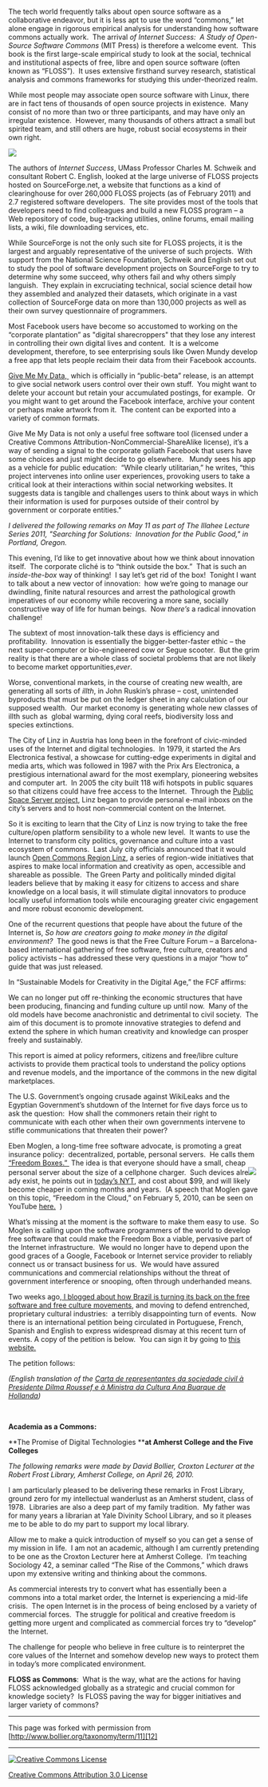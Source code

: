 

The tech world frequently talks about open source software as a collaborative 
endeavor, but it is less apt to use the word “commons,” let alone engage in 
rigorous empirical analysis for understanding how software commons actually 
work.  The arrival _of Internet Success:  A Study of Open-Source Software Commons_ 
(MIT Press) is therefore a welcome event.  This book is the first large-scale 
empirical study to look at the social, technical and institutional aspects 
of free, libre and open source software (often known as “FLOSS”).  It uses 
extensive firsthand survey research, statistical analysis and commons frameworks 
for studying this under-theorized realm.

While most people may associate open source software with Linux, there are 
in fact tens of thousands of open source projects in existence.  Many consist 
of no more than two or three participants, and may have only an irregular existence.  
However, many thousands of others attract a small but spirited team, and still 
others are huge, robust social ecosystems in their own right.

![][1]

The authors of _Internet Success_, UMass Professor Charles M. Schweik and consultant 
Robert C. English, looked at the large universe of FLOSS projects hosted on 
SourceForge.net, a website that functions as a kind of clearinghouse for over 
260,000 FLOSS projects (as of February 2011) and 2.7 registered software developers.  
The site provides most of the tools that developers need to find colleagues 
and build a new FLOSS program – a Web repository of code, bug-tracking utilities, 
online forums, email mailing lists, a wiki, file downloading services, etc.  

While SourceForge is not the only such site for FLOSS projects, it is the largest 
and arguably representative of the universe of such projects.  With support 
from the National Science Foundation, Schweik and English set out to study 
the pool of software development projects on SourceForge to try to determine 
why some succeed, why others fail and why others simply languish.  They explain 
in excruciating technical, social science detail how they assembled and analyzed 
their datasets, which originate in a vast collection of SourceForge data on 
more than 130,000 projects as well as their own survey questionnaire of programmers. 
 

Most Facebook users have become so accustomed to working on the “corporate 
plantation” as "digital sharecroppers" that they lose any interest in controlling 
their own digital lives and content.  It is a welcome development, therefore, 
to see enterprising souls like Owen Mundy develop a free app that lets people 
reclaim their data from their Facebook accounts.

[Give Me My Data, ][2] which is officially in “public-beta” release, is an 
attempt to give social network users control over their own stuff.  You might 
want to delete your account but retain your accumulated postings, for example.  
Or you might want to get around the Facebook interface, archive your content 
or perhaps make artwork from it.  The content can be exported into a variety 
of common formats.

Give Me My Data is not only a useful free software tool (licensed under a Creative 
Commons Attribution-NonCommercial-ShareAlike license), it’s a way of sending 
a signal to the corporate goliath Facebook that users have some choices and 
just might decide to go elsewhere.   Mundy sees his app as a vehicle for public 
education:  “While clearly utilitarian,” he writes, “this project intervenes 
into online user experiences, provoking users to take a critical look at their 
interactions within social networking websites. It suggests data is tangible 
and challenges users to think about ways in which their information is used 
for purposes outside of their control by government or corporate entities." 

_I delivered the following remarks on May 11 as part of The Illahee Lecture 
Series 2011, "Searching for Solutions:  Innovation for the Public Good," in 
Portland, Oregon._

This evening, I’d like to get innovative about how we think about innovation 
itself.  The corporate cliché is to “think outside the box.”  That is such 
an _inside-the-box_ way of thinking!  I say let’s get rid of the box!  Tonight 
I want to talk about a new vector of innovation:  how we’re going to manage 
our dwindling, finite natural resources and arrest the pathological growth 
imperatives of our economy while recovering a more sane, socially constructive 
way of life for human beings.  Now _there’s_ a radical innovation challenge! 

The subtext of most innovation-talk these days is efficiency and profitability.  
Innovation is essentially the bigger-better-faster ethic – the next super-computer 
or bio-engineered cow or Segue scooter.  But the grim reality is that there 
are a whole class of societal problems that are not likely to become market 
opportunities,_ever_. 

Worse, conventional markets, in the course of creating new wealth, are generating 
all sorts of _illth_, in John Ruskin’s phrase – cost, unintended byproducts 
that must be put on the ledger sheet in any calculation of our supposed wealth.  
Our market economy is generating whole new classes of illth such as  global 
warming, dying coral reefs, biodiversity loss and species extinctions. 

The City of Linz in Austria has long been in the forefront of civic-minded 
uses of the Internet and digital technologies.  In 1979, it started the Ars 
Electronica festival, a showcase for cutting-edge experiments in digital and 
media arts, which was followed in 1987 with the Prix Ars Electronica, a prestigious 
international award for the most exemplary, pioneering websites and computer 
art.  In 2005 the city built 118 wifi hotspots in public squares so that citizens 
could have free access to the Internet.  Through the [Public Space Server project][3], 
Linz began to provide personal e-mail inboxs on the city’s servers and to host 
non-commercial content on the Internet.

So it is exciting to learn that the City of Linz is now trying to take the 
free culture/open platform sensibility to a whole new level.  It wants to use 
the Internet to transform city politics, governance and culture into a vast 
ecosystem of commons.  Last July city officials announced that it would launch 
[Open Commons Region Linz][4], a series of region-wide initiatives that aspires 
to make local information and creativity as open, accessible and shareable 
as possible.  The Green Party and politically minded digital leaders believe 
that by making it easy for citizens to access and share knowledge on a local 
basis, it will stimulate digital innovators to produce locally useful information 
tools while encouraging greater civic engagement and more robust economic development. 

One of the recurrent questions that people have about the future of the Internet 
is, _So how are creators going to make money in the digital environment?_  
The good news is that the Free Culture Forum – a Barcelona-based international 
gathering of free software, free culture, creators and policy activists – has 
addressed these very questions in a major “how to” guide that was just released.    

In “Sustainable Models for Creativity in the Digital Age,” the FCF affirms:  

We can no longer put off re-thinking the economic structures that have been 
producing, financing and funding culture up until now.  Many of the old models 
have become anachronistic and detrimental to civil society.  The aim of this 
document is to promote innovative strategies to defend and extend the sphere 
in which human creativity and knowledge can prosper freely and sustainably. 

This report is aimed at policy reformers, citizens and free/libre culture activists 
to provide them practical tools to understand the policy options and revenue 
models, and the importance of the commons in the new digital marketplaces. 

The U.S. Government’s ongoing crusade against WikiLeaks and the Egyptian Government’s 
shutdown of the Internet for five days force us to ask the question:  How shall 
the commoners retain their right to communicate with each other when their 
own governments intervene to stifle communications that threaten their power? 

Eben Moglen, a long-time free software advocate, is promoting a great insurance 
policy:  decentralized, portable, personal servers.  He calls them [“Freedom 
Boxes.” ][5] The idea is that everyone should have a small, cheap personal 
server about the size of a cellphone charger.  Such devices alre![][6]ady exist, 
he points out in [today’s NYT][7], and cost about $99, and will likely become 
cheaper in coming months and years.  (A speech that Moglen gave on this topic, 
“Freedom in the Cloud,” on February 5, 2010, can be seen on YouTube [here.][8]  
)

What’s missing at the moment is the software to make them easy to use.  So 
Moglen is calling upon the software programmers of the world to develop free 
software that could make the Freedom Box a viable, pervasive part of the Internet 
infrastructure.  We would no longer have to depend upon the good graces of 
a Google, Facebook or Internet service provider to reliably connect us or transact 
business for us.  We would have assured communications and commercial relationships 
without the threat of government interference or snooping, often through underhanded 
means.

Two weeks ago,[ I blogged about how Brazil is turning its back on the free 
software and free culture movements][9], and moving to defend entrenched, proprietary 
cultural industries:  a terribly disappointing turn of events.  Now there is 
an international petition being circulated in Portuguese, French, Spanish and 
English to express widespread dismay at this recent turn of events. A copy 
of the petition is below.  You can sign it by going to [this website.][10] 

The petition follows:

_(English translation of the [Carta de representantes da sociedade civil à 
Presidente Dilma Roussef e à Ministra da Cultura Ana Buarque de Hollanda][11])_ 

 

**Academia as a Commons:**

**The Promise of Digital Technologies ****at Amherst College and the Five Colleges** 

_The following remarks were made by David Bollier, Croxton Lecturer at the 
Robert Frost Library, Amherst College, on April 26, 2010._

I am particularly pleased to be delivering these remarks in Frost Library, 
ground zero for my intellectual wanderlust as an Amherst student, class of 
1978.  Libraries are also a deep part of my family tradition.  My father was 
for many years a librarian at Yale Divinity School Library, and so it pleases 
me to be able to do my part to support my local library. 

Allow me to make a quick introduction of myself so you can get a sense of my 
mission in life.  I am not an academic, although I am currently pretending 
to be one as the Croxton Lecturer here at Amherst College.  I’m teaching Sociology 
42, a seminar called “The Rise of the Commons,” which draws upon my extensive 
writing and thinking about the commons.            

As commercial interests try to convert what has essentially been a commons 
into a total market order, the Internet is experiencing a mid-life crisis.  
The open Internet is in the process of being enclosed by a variety of commercial 
forces.  The struggle for political and creative freedom is getting more urgent 
and complicated as commercial forces try to “develop” the Internet.

The challenge for people who believe in free culture is to reinterpret the 
core values of the Internet and somehow develop new ways to protect them in 
today’s more complicated environment.

**FLOSS as Commons**:  What is the way, what are the actions for having FLOSS 
acknowledged globally as a strategic and crucial common for knowledge society?  
Is FLOSS paving the way for bigger initiatives and larger variety of commons? 

----

This page was forked with permission from [http://www.bollier.org/taxonomy/term/11][12]

----

[![Creative Commons License][13]][14]

[Creative Commons Attribution 3.0 License][14]

[1]: http://bollier.org/sites/default/files/resize/u6/Screen%20shot%202012-07-25%20at%2010.17.30%20AM-270x350.png
[2]: http://givememydata.com/
[3]: http://pssinfo.public1.linz.at
[4]: http://opencommons.public1.linz.at/
[5]: http://wiki.debian.org/FreedomBox
[6]: http://bollier.org/sites/default/files/resize/u6/freedombox-250x247.png
[7]: https://www.nytimes.com/2011/02/16/nyregion/16about.html?_r=1&scp=1&sq=moglen&st=cse
[8]: http://www.youtube.com/watch?v=QOEMv0S8AcA
[9]: http://www.bollier.org/brazil-no-longer-free-culture-nation
[10]: http://www.petitiononline.com/CSGFeb11/petition.html
[11]: http://culturadigital.br/cartaaberta/
[12]: http://www.bollier.org/taxonomy/term/11
[13]: /sites/all/themes/bollier/images/88x31.png
[14]: http://creativecommons.org/licenses/by/3.0/us/